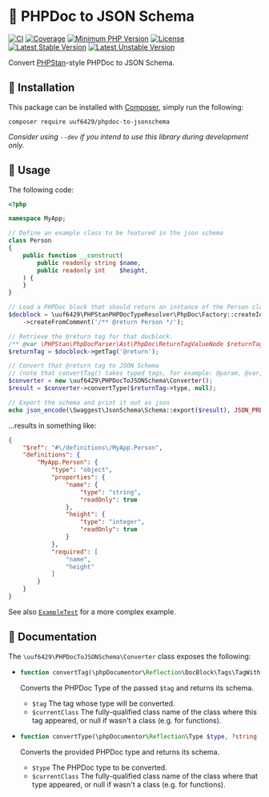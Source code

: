 # 📩 PHPDoc to JSON Schema

[![CI](https://github.com/uuf6429/phpdoc-to-jsonschema/actions/workflows/ci.yml/badge.svg)](https://github.com/uuf6429/phpdoc-to-jsonschema/actions/workflows/ci.yml)
[![Coverage](https://codecov.io/gh/uuf6429/phpdoc-to-jsonschema/branch/main/graph/badge.svg)](https://codecov.io/gh/uuf6429/phpdoc-to-jsonschema)
[![Minimum PHP Version](https://img.shields.io/badge/php-%5E8.1-8892BF.svg)](https://php.net/)
[![License](https://img.shields.io/badge/license-MIT-428F7E.svg)](https://github.com/uuf6429/phpdoc-to-jsonschema/blob/main/LICENSE)
[![Latest Stable Version](https://poser.pugx.org/uuf6429/phpdoc-to-jsonschema/v)](https://packagist.org/packages/uuf6429/phpdoc-to-jsonschema)
[![Latest Unstable Version](https://poser.pugx.org/uuf6429/phpdoc-to-jsonschema/v/unstable)](https://packagist.org/packages/uuf6429/phpdoc-to-jsonschema)

Convert [PHPStan](https://phpstan.org/)-style PHPDoc to JSON Schema.

## 💾 Installation

This package can be installed with [Composer](https://getcomposer.org), simply run the following:

```shell
composer require uuf6429/phpdoc-to-jsonschema
```

_Consider using `--dev` if you intend to use this library during development only._

## 🚀 Usage

The following code:

```php
<?php

namespace MyApp;

// Define an example class to be featured in the json schema
class Person
{
    public function __construct(
        public readonly string $name,
        public readonly int    $height,
    ) {
    }
}

// Load a PHPDoc block that should return an instance of the Person class
$docblock = \uuf6429\PHPStanPHPDocTypeResolver\PhpDoc\Factory::createInstance()
    ->createFromComment('/** @return Person */');

// Retrieve the @return tag for that docblock.
/** @var \PHPStan\PhpDocParser\Ast\PhpDoc\ReturnTagValueNode $returnTag */
$returnTag = $docblock->getTag('@return');

// Convert that @return tag to JSON Schema
// (note that convertTag() takes typed tags, for example: @param, @var, @property[-read/-write] and of course @return)
$converter = new \uuf6429\PHPDocToJSONSchema\Converter();
$result = $converter->convertType($returnTag->type, null);

// Export the schema and print it out as json
echo json_encode(\Swaggest\JsonSchema\Schema::export($result), JSON_PRETTY_PRINT);
```
...results in something like:
```json
{
    "$ref": "#\/definitions\/MyApp.Person",
    "definitions": {
        "MyApp.Person": {
            "type": "object",
            "properties": {
                "name": {
                    "type": "string",
                    "readOnly": true
                },
                "height": {
                    "type": "integer",
                    "readOnly": true
                }
            },
            "required": [
                "name",
                "height"
            ]
        }
    }
}
```

See also [`ExampleTest`](https://github.com/uuf6429/phpdoc-to-jsonschema/blob/main/tests/Unit/ExampleTest.php) for a more complex example.

## 📖 Documentation

The `\uuf6429\PHPDocToJSONSchema\Converter` class exposes the following:

- ```php
  function convertTag(\phpDocumentor\Reflection\DocBlock\Tags\TagWithType $tag, ?string $currentClass): \Swaggest\JsonSchema\Schema
  ```
  Converts the PHPDoc Type of the passed `$tag` and returns its schema.
  - `$tag` The tag whose type will be converted.
  - `$currentClass` The fully-qualified class name of the class where this tag appeared, or null if wasn't a class (e.g. for functions).

- ```php
  function convertType(\phpDocumentor\Reflection\Type $type, ?string $currentClass): \Swaggest\JsonSchema\Schema
  ```
  Converts the provided PHPDoc type and returns its schema.
    - `$type` The PHPDoc type to be converted.
    - `$currentClass` The fully-qualified class name of the class where that type appeared, or null if wasn't a class (e.g. for functions).
